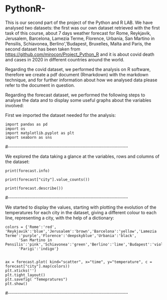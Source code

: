 # PythonR-

This is our second part of the project of the Python and R LAB. 
We have analysed two datasets: the first was our own dataset retrieved with the first task of this course, about 7 days weather forecast for Rome, Reykjavik, Jerusalem, Barcelona, Lamezia Terme, Florence, Urbania, San Martino in Pensilis, Schiavonea, Berlino','Budapest, Bruxelles, Malta and Paris, the second dataset has been taken from https://github.com/mirocon/Project_Python_R and it is about covid death and cases in 2020 in different countries around the world.

Regarding the covid dataset, we performed the analysis on R software, therefore we create a pdf document (Rmarkdown) with the markdown technique, and for further information about how we analysed data please refer to the document in question.

Regarding the forecast dataset, we performed the following steps to analyse the data and to display some useful graphs about the variables involved:

First we imported the dataset needed for the analysis:

    import pandas as pd
    import os
    import matplotlib.pyplot as plt
    import seaborn as sns

#------------------------------------------------------------

We explored the data taking a glance at the variables, rows and columns of the dataset:

    print(forecast.info)
    
    print(forecast["city"].value_counts())
    
    print(forecast.describe()) 

#------------------------------------------------------------

We started to display the values, starting with plotting the evolution of the temperatures for each city in the dataset, giving a different colour to each line, representing a city, with the help of a dictionary:

    colors = {'Rome':'red', 'Reykjavik':'blue','Jerusalem':'brown','Barcelona':'yellow','Lamezia Terme':'purple','Florence':'deepskyblue','Urbania':'black',
          'San Martino in Pensilis':'pink','Schiavonea':'green','Berlino':'lime','Budapest':'violet','Bruxelles':'sandybrown','Malta':'gold',
          'Parigi':'indigo'}


    ax = forecast.plot( kind="scatter", x="time", y="temperature", c = forecast["city"].map(colors))
    plt.xticks('')
    plt.tight_layout()
    plt.savefig( "Temepratures")
    plt.show()
    

#------------------------------------------------------------

